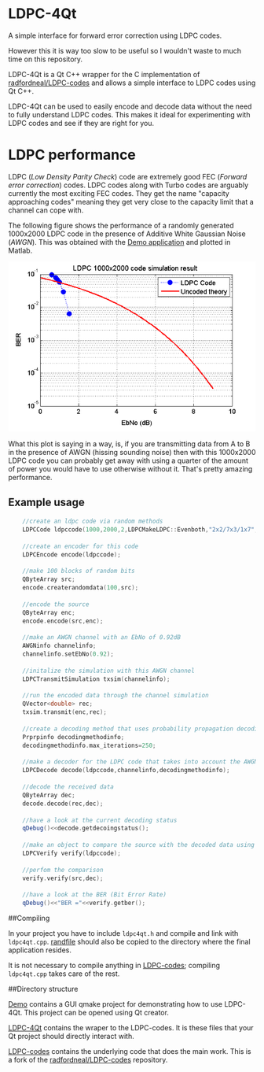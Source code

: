 # LDPC-4Qt
A simple interface for forward error correction using LDPC codes.

However this it is way too slow to be useful so I wouldn't waste to much time on this repository.

LDPC-4Qt is a Qt C++ wrapper for the C implementation of [radfordneal/LDPC-codes](https://github.com/radfordneal/LDPC-codes) and allows a simple interface to LDPC codes using Qt C++. 

LDPC-4Qt can be used to easily encode and decode data without the need to fully understand LDPC codes. This makes it ideal for experimenting with LDPC codes and see if they are right for you.

# LDPC performance

LDPC (*Low Density Parity Check*) code are extremely good FEC (*Forward error correction*) codes. LDPC codes along with Turbo codes are arguably currently the most exciting FEC codes. They get the name "capacity approaching codes" meaning they get very close to the capacity limit that a channel can cope with.

The following figure shows the performance of a randomly generated 1000x2000 LDPC code in the presence of Additive White Gaussian Noise (*AWGN*).  This was obtained with the [Demo application](Demo) and plotted in Matlab.

![LDPC BER versus EbNo plot](Demo/LDPC1000x2000SimulationResult.png)

What this plot is saying in a way, is, if you are transmitting data from A to B in the presence of AWGN (hissing sounding noise) then with this 1000x2000 LDPC code you can probably get away with using a quarter of the amount of power you would have to use otherwise without it. That's pretty amazing performance.

## Example usage

```C++
    //create an ldpc code via random methods
    LDPCCode ldpccode(1000,2000,2,LDPCMakeLDPC::Evenboth,"2x2/7x3/1x7",true);

    //create an encoder for this code
    LDPCEncode encode(ldpccode);

    //make 100 blocks of random bits
    QByteArray src;
    encode.createrandomdata(100,src);

    //encode the source
    QByteArray enc;
    encode.encode(src,enc);

    //make an AWGN channel with an EbNo of 0.92dB
    AWGNinfo channelinfo;
    channelinfo.setEbNo(0.92);

    //initalize the simulation with this AWGN channel
    LDPCTransmitSimulation txsim(channelinfo);

    //run the encoded data through the channel simulation
    QVector<double> rec;
    txsim.transmit(enc,rec);

    //create a decoding method that uses probability propagation decoding with a maximum of 250 itterations
    Prprpinfo decodingmethodinfo;
    decodingmethodinfo.max_iterations=250;

    //make a decoder for the LDPC code that takes into account the AWGN channel and uses the decoding method
    LDPCDecode decode(ldpccode,channelinfo,decodingmethodinfo);

    //decode the received data
    QByteArray dec;
    decode.decode(rec,dec);

    //have a look at the current decoding status
    qDebug()<<decode.getdecoingstatus();

    //make an object to compare the source with the decoded data using the LDPC code
    LDPCVerify verify(ldpccode);

    //perfom the comparison
    verify.verify(src,dec);
    
    //have a look at the BER (Bit Error Rate)
    qDebug()<<"BER ="<<verify.getber();
```

##Compiling

In your project you have to include `ldpc4qt.h` and compile and link with `ldpc4qt.cpp`. [randfile](LDPC-codes/randfile) should also be copied to the directory where the final application resides.

It is not necessary to compile anything in [LDPC-codes](LDPC-codes); compiling `ldpc4qt.cpp` takes care of the rest.

##Directory structure

[Demo](Demo) contains a GUI qmake project for demonstrating how to use LDPC-4Qt. This project can be opened using Qt creator.

[LDPC-4Qt](LDPC-4Qt) contains the wraper to the LDPC-codes. It is these files that your Qt project should directly interact with.

[LDPC-codes](LDPC-codes) contains the underlying code that does the main work. This is a fork of the [radfordneal/LDPC-codes](https://github.com/radfordneal/LDPC-codes) repository.

